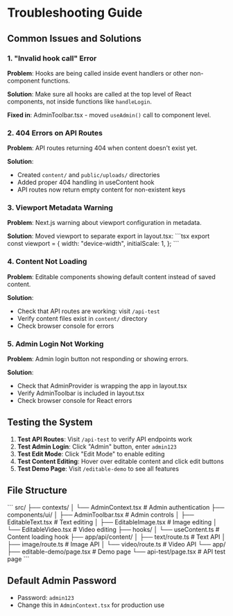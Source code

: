# Troubleshooting Guide

## Common Issues and Solutions

### 1. "Invalid hook call" Error
**Problem**: Hooks are being called inside event handlers or other non-component functions.

**Solution**: Make sure all hooks are called at the top level of React components, not inside functions like `handleLogin`.

**Fixed in**: AdminToolbar.tsx - moved `useAdmin()` call to component level.

### 2. 404 Errors on API Routes
**Problem**: API routes returning 404 when content doesn't exist yet.

**Solution**: 
- Created `content/` and `public/uploads/` directories
- Added proper 404 handling in useContent hook
- API routes now return empty content for non-existent keys

### 3. Viewport Metadata Warning
**Problem**: Next.js warning about viewport configuration in metadata.

**Solution**: Moved viewport to separate export in layout.tsx:
\`\`\`tsx
export const viewport = {
  width: "device-width",
  initialScale: 1,
};
\`\`\`

### 4. Content Not Loading
**Problem**: Editable components showing default content instead of saved content.

**Solution**: 
- Check that API routes are working: visit `/api-test`
- Verify content files exist in `content/` directory
- Check browser console for errors

### 5. Admin Login Not Working
**Problem**: Admin login button not responding or showing errors.

**Solution**:
- Check that AdminProvider is wrapping the app in layout.tsx
- Verify AdminToolbar is included in layout.tsx
- Check browser console for React errors

## Testing the System

1. **Test API Routes**: Visit `/api-test` to verify API endpoints work
2. **Test Admin Login**: Click "Admin" button, enter `admin123`
3. **Test Edit Mode**: Click "Edit Mode" to enable editing
4. **Test Content Editing**: Hover over editable content and click edit buttons
5. **Test Demo Page**: Visit `/editable-demo` to see all features

## File Structure
\`\`\`
src/
├── contexts/
│   └── AdminContext.tsx          # Admin authentication
├── components/ui/
│   ├── AdminToolbar.tsx         # Admin controls
│   ├── EditableText.tsx         # Text editing
│   ├── EditableImage.tsx        # Image editing
│   └── EditableVideo.tsx        # Video editing
├── hooks/
│   └── useContent.ts            # Content loading hook
├── app/api/content/
│   ├── text/route.ts            # Text API
│   ├── image/route.ts           # Image API
│   └── video/route.ts           # Video API
└── app/
    ├── editable-demo/page.tsx  # Demo page
    └── api-test/page.tsx        # API test page
\`\`\`

## Default Admin Password
- Password: `admin123`
- Change this in `AdminContext.tsx` for production use
